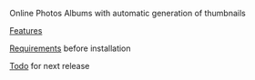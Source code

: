 Online Photos Albums with automatic generation of thumbnails

[Features](Features.md)

[Requirements](Requirements.md) before installation

[Todo](Todo.md) for next release